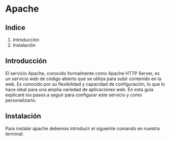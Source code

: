 # Apache
## Indice
1. Introducción
2. Instalación

## Introducción
El servicio Apache, conocido formalmente como Apache HTTP Server, es un servicio web de código abierto que se utiliza para subir contenido en la web.
Es conocido por su flexibilidad y capacidad de configuración, lo que lo hace ideal para una amplia variedad de aplicaciones web.
En esta guia explicaré los pasos a seguir para configurar este servicio y como personalizarlo.

## Instalación
Para instalar apache debemos introducir el sigueinte comando en nuestra terminal:
